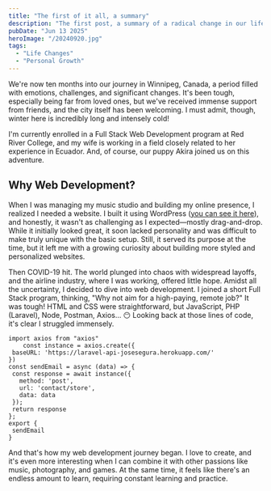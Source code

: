 ```yaml
---
title: "The first of it all, a summary"
description: "The first post, a summary of a radical change in our life."
pubDate: "Jun 13 2025"
heroImage: "/20240920.jpg"
tags:
  - "Life Changes"
  - "Personal Growth"
---
```


We're now ten months into our journey in Winnipeg, Canada, a period filled with emotions, challenges, and significant changes. It's been tough, especially being far from loved ones, but we've received immense support from friends, and the city itself has been welcoming. I must admit, though, winter here is incredibly long and intensely cold!

I'm currently enrolled in a Full Stack Web Development program at Red River College, and my wife is working in a field closely related to her experience in Ecuador. And, of course, our puppy Akira joined us on this adventure.

## Why Web Development?

When I was managing my music studio and building my online presence, I realized I needed a website. I built it using WordPress ([you can see it here](https://2espiral.wordpress.com/)), and honestly, it wasn't as challenging as I expected—mostly drag-and-drop. While it initially looked great, it soon lacked personality and was difficult to make truly unique with the basic setup. Still, it served its purpose at the time, but it left me with a growing curiosity about building more styled and personalized websites.

Then COVID-19 hit. The world plunged into chaos with widespread layoffs, and the airline industry, where I was working, offered little hope. Amidst all the uncertainty, I decided to dive into web development. I joined a short Full Stack program, thinking, "Why not aim for a high-paying, remote job?" It was tough! HTML and CSS were straightforward, but JavaScript, PHP (Laravel), Node, Postman, Axios... 😶 Looking back at those lines of code, it's clear I struggled immensely.

```
import axios from "axios"
    const instance = axios.create({
 baseURL: 'https://laravel-api-josesegura.herokuapp.com/'
})
const sendEmail = async (data) => {
 const response = await instance({
   method: 'post',
   url: 'contact/store',
   data: data
 });
 return response
};
export {
 sendEmail
}
```
And that's how my web development journey began. I love to create, and it's even more interesting when I can combine it with other passions like music, photography, and games. At the same time, it feels like there's an endless amount to learn, requiring constant learning and practice.